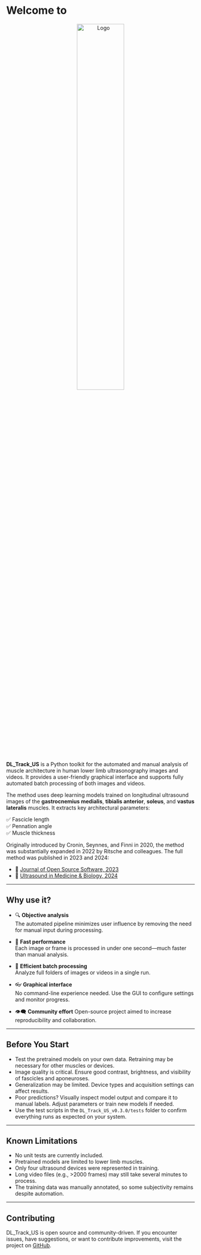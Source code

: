 # Welcome to 

<p align="center">
  <img src="md_graphics/DLTrack_logo.png" alt="Logo" width="50%">
</p>

**DL_Track_US** is a Python toolkit for the automated and manual analysis of muscle architecture in human lower limb ultrasonography images and videos. It provides a user-friendly graphical interface and supports fully automated batch processing of both images and videos.

The method uses deep learning models trained on longitudinal ultrasound images of the **gastrocnemius medialis**, **tibialis anterior**, **soleus**, and **vastus lateralis** muscles. It extracts key architectural parameters:

✅ Fascicle length  
✅ Pennation angle  
✅ Muscle thickness  

Originally introduced by Cronin, Seynnes, and Finni in 2020, the method was substantially expanded in 2022 by Ritsche and colleagues. The full method was published in 2023 and 2024:  

- 📄 [Journal of Open Source Software, 2023](https://doi.org/10.21105/joss.05206)
- 📄 [Ultrasound in Medicine & Biology, 2024](https://doi.org/10.1016/j.ultrasmedbio.2024.01.004)


---

## Why use it?

- 🔍 **Objective analysis**  
  The automated pipeline minimizes user influence by removing the need for manual input during processing.

- 🚅 **Fast performance**  
  Each image or frame is processed in under one second—much faster than manual analysis.

- 💾 **Efficient batch processing**  
  Analyze full folders of images or videos in a single run.

- 👓 **Graphical interface**  
  No command-line experience needed. Use the GUI to configure settings and monitor progress.

- 👁‍🗨 **Community effort**
  Open-source project aimed to increase reproducibility and collaboration.

---

## Before You Start

- Test the pretrained models on your own data. Retraining may be necessary for other muscles or devices.
- Image quality is critical. Ensure good contrast, brightness, and visibility of fascicles and aponeuroses.
- Generalization may be limited. Device types and acquisition settings can affect results.
- Poor predictions? Visually inspect model output and compare it to manual labels. Adjust parameters or train new models if needed.
- Use the test scripts in the `DL_Track_US_v0.3.0/tests` folder to confirm everything runs as expected on your system.

---

## Known Limitations

- No unit tests are currently included.
- Pretrained models are limited to lower limb muscles.
- Only four ultrasound devices were represented in training.
- Long video files (e.g., >2000 frames) may still take several minutes to process.
- The training data was manually annotated, so some subjectivity remains despite automation.

---

## Contributing

DL_Track_US is open source and community-driven. If you encounter issues, have suggestions, or want to contribute improvements, visit the project on [GitHub](https://github.com/PaulRitsche/DL_Track_US).
